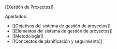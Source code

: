 [[Xestión de Proxectos]]

Apartados:
+ [[Objetivos del sistema de gestión de proyectos]]
+ [[Elementos del sistema de gestión de proyectos]]
+ [[Metodología]]
+ [[Conceptos de planificación y seguimiento]]